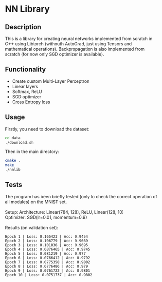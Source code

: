 # NN Library

## Description

This is a library for creating neural networks implemented from scratch in C++ using Libtorch (withouth AutoGrad, just using Tensors and mathematical operations). Backpropagation is also implemented from scratch (for now only SGD optimizer is available). 

## Functionality

* Create custom Multi-Layer Perceptron
* Linear layers
* Softmax, ReLU
* SGD optimizer
* Cross Entropy loss 

## Usage

Firstly, you need to download the dataset:
```bash
cd data
./download.sh
```
Then in the main directory:
```bash
cmake .
make
./nnlib
```

## Tests

The program has been briefly tested (only to check the correct operation of all modules) on the MNIST set. <br><br>
Setup:
Architecture: Linear(784, 128), ReLU, Linear(128, 10) <br>
Optimizer: SGD(lr=0.01, momentum=0.9) <br><br>
Results (on validation set):
```
Epoch 1 | Loss: 0.165423 | Acc: 0.9454
Epoch 2 | Loss: 0.106779 | Acc: 0.9669
Epoch 3 | Loss: 0.101036 | Acc: 0.9695
Epoch 4 | Loss: 0.0876465 | Acc: 0.9745
Epoch 5 | Loss: 0.081219 | Acc: 0.977
Epoch 6 | Loss: 0.0766412 | Acc: 0.9792
Epoch 7 | Loss: 0.0775358 | Acc: 0.9802
Epoch 8 | Loss: 0.0776486 | Acc: 0.979
Epoch 9 | Loss: 0.0761722 | Acc: 0.9801
Epoch 10 | Loss: 0.0751737 | Acc: 0.9802
```
